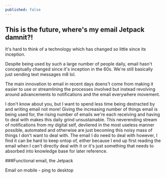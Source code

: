 ```yaml
---
published: false
---
```


## This is the future, where's my email Jetpack damnit?!

It's hard to think of a technology which has changed so little since its inception.

Despite being used by such a large number of people daily, email hasn't conceptually changed since it's inception in the 60s. We're still basically just sending text messages m8 lol. 

The main innovation to email in recent days doens't come from making it easier to use or streamlining the processes involved but instead revolving around advancements to notifications and the email everywhere movement.

I don't know about you, but I want to spend less time being destracted by and writing email not more! Giving the increasing number of things email is being used for, the rising number of emails we're each receiving and having to deal with makes this daily grind unsustainable. This neverending stream of notifications from my digital self, devliered in the most useless manner possible, automated and otherwise are just becoming this noisy mass of things I don't want to deal with. The email I do need to deal with however, I find it can be hard to keep ontop of, either because I end up first reading the email when I can't directly deal with it or it's just something that needs to absorbed into knowledge base for later reference.

###Functional email, the Jetpack







Email on mobile - ping to desktop


